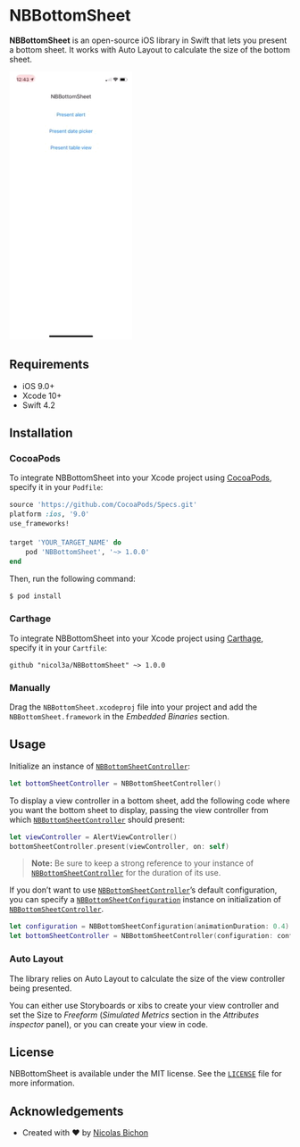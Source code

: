 # NBBottomSheet

**NBBottomSheet** is an open-source iOS library in Swift that lets you present a bottom sheet. It works with Auto Layout to calculate the size of the bottom sheet.

![Demo](demo.gif)

## Requirements

* iOS 9.0+
* Xcode 10+
* Swift 4.2

## Installation

### CocoaPods

To integrate NBBottomSheet into your Xcode project using [CocoaPods](http://cocoapods.org), specify it in your `Podfile`:

```ruby
source 'https://github.com/CocoaPods/Specs.git'
platform :ios, '9.0'
use_frameworks!

target 'YOUR_TARGET_NAME' do
    pod 'NBBottomSheet', '~> 1.0.0'
end

```

Then, run the following command:

```bash
$ pod install
```

### Carthage

To integrate NBBottomSheet into your Xcode project using [Carthage](https://github.com/Carthage/Carthage), specify it in your `Cartfile`:

```ogdl
github "nicol3a/NBBottomSheet" ~> 1.0.0
```

### Manually

Drag the `NBBottomSheet.xcodeproj` file into your project and add the `NBBottomSheet.framework` in the *Embedded Binaries* section.

## Usage

Initialize an instance of [`NBBottomSheetController`](https://github.com/nicol3a/NBBottomSheet/blob/master/NBBottomSheet/NBBottomSheet/Sources/NBBottomSheetController.swift):

```swift
let bottomSheetController = NBBottomSheetController()
```

To display a view controller in a bottom sheet, add the following code where you want the bottom sheet to display, passing the view controller from which [`NBBottomSheetController`](https://github.com/nicol3a/NBBottomSheet/blob/master/NBBottomSheet/NBBottomSheet/Sources/NBBottomSheetController.swift) should present:

```swift
let viewController = AlertViewController()
bottomSheetController.present(viewController, on: self)
```

> **Note:** Be sure to keep a strong reference to your instance of [`NBBottomSheetController`](https://github.com/nicol3a/NBBottomSheet/blob/master/NBBottomSheet/NBBottomSheet/Sources/NBBottomSheetController.swift) for the duration of its use.

If you don’t want to use [`NBBottomSheetController`](https://github.com/nicol3a/NBBottomSheet/blob/master/NBBottomSheet/NBBottomSheet/Sources/NBBottomSheetController.swift)’s default configuration, you can specify a [`NBBottomSheetConfiguration`](https://github.com/nicol3a/NBBottomSheet/blob/master/NBBottomSheet/NBBottomSheet/Sources/NBBottomSheetConfiguration.swift) instance on initialization of [`NBBottomSheetController`](https://github.com/nicol3a/NBBottomSheet/blob/master/NBBottomSheet/NBBottomSheet/Sources/NBBottomSheetController.swift).

```swift
let configuration = NBBottomSheetConfiguration(animationDuration: 0.4)
let bottomSheetController = NBBottomSheetController(configuration: configuration)
```

### Auto Layout

The library relies on Auto Layout to calculate the size of the view controller being presented.

You can either use Storyboards or xibs to create your view controller and set the Size to *Freeform* (*Simulated Metrics* section in the *Attributes inspector* panel), or you can create your view in code.

## License

NBBottomSheet is available under the MIT license. See the [`LICENSE`](LICENSE) file for more information.

## Acknowledgements

- Created with ❤️ by [Nicolas Bichon](https://twitter.com/nicol3a)